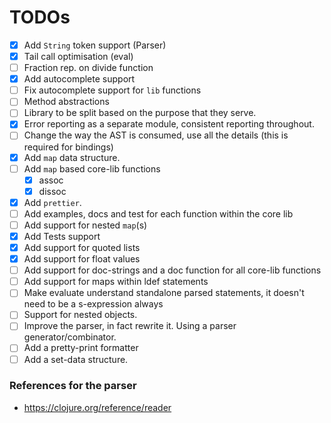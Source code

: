 # TODOs

-   [x] Add `String` token support (Parser)
-   [x] Tail call optimisation (eval)
-   [ ] Fraction rep. on divide function
-   [x] Add autocomplete support
-   [ ] Fix autocomplete support for `lib` functions
-   [ ] Method abstractions
-   [ ] Library to be split based on the purpose that they serve.
-   [x] Error reporting as a separate module, consistent reporting throughout.
-   [ ] Change the way the AST is consumed, use all the details (this is required for bindings)
-   [x] Add `map` data structure.
-   [ ] Add `map` based core-lib functions
    -   [x] assoc
    -   [x] dissoc
-   [x] Add `prettier`.
-   [ ] Add examples, docs and test for each function within the core lib
-   [ ] Add support for nested `map`(s)
-   [x] Add Tests support
-   [x] Add support for quoted lists
-   [x] Add support for float values
-   [ ] Add support for doc-strings and a doc function for all core-lib functions
-   [ ] Add support for maps within ldef statements
-   [ ] Make evaluate understand standalone parsed statements, it doesn't need to
        be a s-expression always
-   [ ] Support for nested objects.
-   [ ] Improve the parser, in fact rewrite it. Using a parser generator/combinator.
-   [ ] Add a pretty-print formatter
-   [ ] Add a set-data structure.

### References for the parser

-   https://clojure.org/reference/reader
